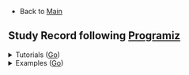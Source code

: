 * Back to [Main](https://github.com/JoonHyeok-hozy-Kim/program_languages#readme)

## Study Record following [Programiz](https://www.programiz.com/javascript/examples)

<details>

<summary> Tutorials (<a href="https://www.programiz.com/javascript">Go</a>) </summary>

|Content|Trial|Keywords|
|:------|:---:|:---|
|[Getting Started With JavaScript](https://www.programiz.com/javascript/get-started) | N/A |*Web Browser*; *Node.js*; *Web Page(html)*|
|[JavaScript Variables and Constants](https://www.programiz.com/javascript/variables-constants) | [Practice](https://github.com/JoonHyeok-hozy-Kim/program_languages/blob/main/JavaScript/programiz/tutorials/02.js) |var; let; const;|
|[console.log()](https://www.programiz.com/javascript/console) | [Practice](https://github.com/JoonHyeok-hozy-Kim/program_languages/blob/main/JavaScript/programiz/tutorials/03.js) |console.log();|
|[Data Types](https://www.programiz.com/javascript/data-types) | [Practice](https://github.com/JoonHyeok-hozy-Kim/program_languages/blob/main/JavaScript/programiz/tutorials/04.js) |*number*; *string*; *BigInt*; NaN; null; Symbol; *Object*; typeof();|
|[Operators](https://www.programiz.com/javascript/operators) | [Practice](https://github.com/JoonHyeok-hozy-Kim/program_languages/blob/main/JavaScript/programiz/tutorials/05.js) | === |
|[Comments](https://www.programiz.com/javascript/comments) | [Practice](https://github.com/JoonHyeok-hozy-Kim/program_languages/blob/main/JavaScript/programiz/tutorials/06.js) | // *Single Line*; /* *Multi Lines* */; |
|[Type Conversions](https://www.programiz.com/javascript/type-conversion) | [Practice](https://github.com/JoonHyeok-hozy-Kim/program_languages/blob/main/JavaScript/programiz/tutorials/07.js) | Number(); parseInt(); parseFloat(); Math.floor(); String(); Boolean(); |
|[Comparison and Logical Operators](https://www.programiz.com/javascript/comparison-logical) | [Practice](https://github.com/JoonHyeok-hozy-Kim/program_languages/blob/main/JavaScript/programiz/tutorials/08.js) ||
|[if...else Statement](https://www.programiz.com/javascript/if-else) | [Practice](https://github.com/JoonHyeok-hozy-Kim/program_languages/blob/main/JavaScript/programiz/tutorials/09.js) ||
|[for loop](https://www.programiz.com/javascript/for-loop) | [Practice](https://github.com/JoonHyeok-hozy-Kim/program_languages/blob/main/JavaScript/programiz/tutorials/10.js) ||
|[while and do...while Loop](https://www.programiz.com/javascript/while-loop) | [Practice](https://github.com/JoonHyeok-hozy-Kim/program_languages/blob/main/JavaScript/programiz/tutorials/11.js) ||
|[break Statement](https://www.programiz.com/javascript/break-statement) | [Practice](https://github.com/JoonHyeok-hozy-Kim/program_languages/blob/main/JavaScript/programiz/tutorials/12.js) ||
|[continue Statement](https://www.programiz.com/javascript/continue-statement) | [Practice](https://github.com/JoonHyeok-hozy-Kim/program_languages/blob/main/JavaScript/programiz/tutorials/13.js) | isNaN(); |
|[switch Statement](https://www.programiz.com/javascript/switch-statement) | [Practice](https://github.com/JoonHyeok-hozy-Kim/program_languages/blob/main/JavaScript/programiz/tutorials/14.js) ||
|[Function and Function Expressions](https://www.programiz.com/javascript/function) | [Practice](https://github.com/JoonHyeok-hozy-Kim/program_languages/blob/main/JavaScript/programiz/tutorials/15.js) | function; *Function Expression*; |
|[Variable Scope](https://www.programiz.com/javascript/variable-scope) | [Practice](https://github.com/JoonHyeok-hozy-Kim/program_languages/blob/main/JavaScript/programiz/tutorials/16.js) | *global scope*; *local scope*;  var(*function scoped*); let(*block scoped*);|
|[Hoisting](https://www.programiz.com/javascript/hoisting) | [Practice](https://github.com/JoonHyeok-hozy-Kim/program_languages/blob/main/JavaScript/programiz/tutorials/17.js) |*hoisting*; var; *function hoisting*;|
|[Recursion](https://www.programiz.com/javascript/recursion) | [Practice](https://github.com/JoonHyeok-hozy-Kim/program_languages/blob/main/JavaScript/programiz/tutorials/18.js) ||
|[Objects](https://www.programiz.com/javascript/object) | [Practice](https://github.com/JoonHyeok-hozy-Kim/program_languages/blob/main/JavaScript/programiz/tutorials/19.js) | *Nested Objects*; *Object Methods*; |
|[Methods and this Keyword](https://www.programiz.com/javascript/methods) | [Practice](https://github.com/JoonHyeok-hozy-Kim/program_languages/blob/main/JavaScript/programiz/tutorials/20.js) | this |
|[Constructor Function](https://www.programiz.com/javascript/constructor-function) | [Practice](https://github.com/JoonHyeok-hozy-Kim/program_languages/blob/main/JavaScript/programiz/tutorials/21.js) | *constructor function*; new; prototype; |
|[Getter and Setter](https://www.programiz.com/javascript/getter-setter) | [Practice](https://github.com/JoonHyeok-hozy-Kim/program_languages/blob/main/JavaScript/programiz/tutorials/22.js) | *data property*; *access property*; get; set; Object.defineProperty(); |
|[Prototype](https://www.programiz.com/javascript/prototype) | [Practice](https://github.com/JoonHyeok-hozy-Kim/program_languages/blob/main/JavaScript/programiz/tutorials/23.js) | *Prototype Chaining*; __proto__; |
|[Arrays](https://www.programiz.com/javascript/array) | [Practice](https://github.com/JoonHyeok-hozy-Kim/program_languages/blob/main/JavaScript/programiz/tutorials/24.js) | push(); unshift(); pop(); shift(); |
|[Multidimensional Array](https://www.programiz.com/javascript/multidimensional-array) | [Practice](https://github.com/JoonHyeok-hozy-Kim/program_languages/blob/main/JavaScript/programiz/tutorials/25.js) | forEach(); of; |
|[JavaScript String](https://www.programiz.com/javascript/string) | [Practice](https://github.com/JoonHyeok-hozy-Kim/program_languages/blob/main/JavaScript/programiz/tutorials/26.js) ||
|[for...in loop](https://www.programiz.com/javascript/for-in) | [Practice](https://github.com/JoonHyeok-hozy-Kim/program_languages/blob/main/JavaScript/programiz/tutorials/27.js) ||
|[Number](https://www.programiz.com/javascript/numbers) | [Practice](https://github.com/JoonHyeok-hozy-Kim/program_languages/blob/main/JavaScript/programiz/tutorials/28.js) | NaN; isNaN(); Infinity; BigInt; Precision Problems; |
|[Symbol](https://www.programiz.com/javascript/symbol) | [Practice](https://github.com/JoonHyeok-hozy-Kim/program_languages/blob/main/JavaScript/programiz/tutorials/29.js) | Symbol(); []; |
|[try...catch...finally Statement](https://www.programiz.com/javascript/try-catch-finally) | [Practice](https://github.com/JoonHyeok-hozy-Kim/program_languages/blob/main/JavaScript/programiz/tutorials/30.js) | try; catch; finally; |
|[throw Statement](https://www.programiz.com/javascript/throw) | [Practice](https://github.com/JoonHyeok-hozy-Kim/program_languages/blob/main/JavaScript/programiz/tutorials/31.js) | throw; |
|[Modules](https://www.programiz.com/javascript/modules) | [Practice](https://github.com/JoonHyeok-hozy-Kim/program_languages/blob/main/JavaScript/programiz/tutorials/32.js) | export; import ... from; default; |
|[JavaScript ES6](https://www.programiz.com/javascript/ES6) | [Practice](https://github.com/JoonHyeok-hozy-Kim/program_languages/blob/main/JavaScript/programiz/tutorials/33.js) | let; const; ...*(Rest Prameter)*; |
|[Arrow Function (ES6)](https://www.programiz.com/javascript/arrow-function) | [Practice](https://github.com/JoonHyeok-hozy-Kim/program_languages/blob/main/JavaScript/programiz/tutorials/34.js) | =>; this *with arrow function*; argument *(arguments binding)*; *spread syntax*; |
|[Default Parameters (ES6)](https://www.programiz.com/javascript/default-parameters) | [Practice](https://github.com/JoonHyeok-hozy-Kim/program_languages/blob/main/JavaScript/programiz/tutorials/35.js) ||
|[Template Literals (ES6)](https://www.programiz.com/javascript/template-literal) | [Practice](https://github.com/JoonHyeok-hozy-Kim/program_languages/blob/main/JavaScript/programiz/tutorials/36.js) | \`${}\`; *Expression Interpolation*; *Tagged Templates*;  |
|[Spread Operator (ES6)](https://www.programiz.com/javascript/spread-operator) | [Practice](https://github.com/JoonHyeok-hozy-Kim/program_languages/blob/main/JavaScript/programiz/tutorials/37.js) | ...; |
|[Map and WeakMap (ES6)](https://www.programiz.com/javascript/map-weakmap) | [Practice](https://github.com/JoonHyeok-hozy-Kim/program_languages/blob/main/JavaScript/programiz/tutorials/38.js) | Map(); WeakMap(); |
|[Set and WeakSet (ES6)]() | [Practice](https://github.com/JoonHyeok-hozy-Kim/program_languages/blob/main/JavaScript/programiz/tutorials/39.js) ||
|[Destructuring Assignment (ES6)](https://www.programiz.com/javascript/destructuring-assignment) | [Practice](https://github.com/JoonHyeok-hozy-Kim/program_languages/blob/main/JavaScript/programiz/tutorials/40.js) ||
|[Classes (ES6)](https://www.programiz.com/javascript/classes) | [Practice](https://github.com/JoonHyeok-hozy-Kim/program_languages/blob/main/JavaScript/programiz/tutorials/41.js) | class; constructor(); |
|[Class Inheritance (ES6)](https://www.programiz.com/javascript/inheritance) | [Practice](https://github.com/JoonHyeok-hozy-Kim/program_languages/blob/main/JavaScript/programiz/tutorials/42.js) | extends; super(); |
|[for... of Loop (ES6)](https://www.programiz.com/javascript/for-of) | [Practice](https://github.com/JoonHyeok-hozy-Kim/program_languages/blob/main/JavaScript/programiz/tutorials/43.js) | *User Defined Iterator*; [Symbol.iterator](); *Generator*; function*; |
|[Proxies (ES6)](https://www.programiz.com/javascript/proxies) | [Practice](https://github.com/JoonHyeok-hozy-Kim/program_languages/blob/main/JavaScript/programiz/tutorials/44.js) ||
|[setTimeout()](https://www.programiz.com/javascript/setTimeout) | [Practice](https://github.com/JoonHyeok-hozy-Kim/program_languages/blob/main/JavaScript/programiz/tutorials/45.js) | *interval id*; clearTimeout(); |

|[]() | [Practice](https://github.com/JoonHyeok-hozy-Kim/program_languages/blob/main/JavaScript/programiz/tutorials/00.js) ||

</details>




<details>

<summary> Examples (<a href="https://www.programiz.com/javascript/examples">Go</a>) </summary>

|No.|Content|Trial|Keywords|
|:-:|:------|:---:|:---|
|1  |[Print Hello World](https://www.programiz.com/javascript/examples/hello-world) | [Practice](https://github.com/JoonHyeok-hozy-Kim/program_languages/blob/main/JavaScript/programiz/examples/001.js) |console.log(); alert(); document.write();|
|2  |[Add Two Numbers](https://www.programiz.com/javascript/examples/add-number) | [Practice](https://github.com/JoonHyeok-hozy-Kim/program_languages/blob/main/JavaScript/programiz/examples/002.js) |parseInt(); prompt(); \`${var}\` (template literal);|
|3  |[Find the Square Root](https://www.programiz.com/javascript/examples/square-root) | [Practice](https://github.com/JoonHyeok-hozy-Kim/program_languages/blob/main/JavaScript/programiz/examples/003.js) |Math.sqrt()|
|4  |[Calculate the Area of a Triangle](https://www.programiz.com/javascript/examples/area-triangle) | [Practice](https://github.com/JoonHyeok-hozy-Kim/program_languages/blob/main/JavaScript/programiz/examples/004.js) ||
|5  |[Swap Two Variables](https://www.programiz.com/javascript/examples/swap-variables) | [Practice](https://github.com/JoonHyeok-hozy-Kim/program_languages/blob/main/JavaScript/programiz/examples/005.js) |parseInt(); *Destructuring assignment*;|
|6  |[Convert Kilometers to Miles](https://www.programiz.com/javascript/examples/km-mile) | [Practice](https://github.com/JoonHyeok-hozy-Kim/program_languages/blob/main/JavaScript/programiz/examples/006.js) ||
|7  |[Convert Celsius to Fahrenheit](https://www.programiz.com/javascript/examples/celsius-fahrenheit) | [Practice](https://github.com/JoonHyeok-hozy-Kim/program_languages/blob/main/JavaScript/programiz/examples/007.js) ||
|8  |[Work With Constants](https://www.programiz.com/javascript/examples/constants) | [Practice](https://github.com/JoonHyeok-hozy-Kim/program_languages/blob/main/JavaScript/programiz/examples/008.js) |*block-scoped(const)*;|
|9  |[Generate a Random Number]() | [Practice](https://github.com/JoonHyeok-hozy-Kim/program_languages/blob/main/JavaScript/programiz/examples/009.js) | Math.random(); |
|10  |[Check if a number is Positive, Negative, or Zero](https://www.programiz.com/javascript/examples/positive-negative-zero) | [Practice](https://github.com/JoonHyeok-hozy-Kim/program_languages/blob/main/JavaScript/programiz/examples/010.js) ||
|11  |[Check if a Number is Odd or Even](https://www.programiz.com/javascript/examples/even-odd) | [Practice](https://github.com/JoonHyeok-hozy-Kim/program_languages/blob/main/JavaScript/programiz/examples/011.js) ||
|12  |[Find the Largest Among Three Numbers](https://www.programiz.com/javascript/examples/largest-number-three) | [Practice](https://github.com/JoonHyeok-hozy-Kim/program_languages/blob/main/JavaScript/programiz/examples/012.js) |Math.max();|
|13  |[Check Prime Number](https://www.programiz.com/javascript/examples/prime-number) | [Practice](https://github.com/JoonHyeok-hozy-Kim/program_languages/blob/main/JavaScript/programiz/examples/013.js) ||
|14  |[Print All Prime Numbers in an Interval](https://www.programiz.com/javascript/examples/prime-number-intervals) | [Practice](https://github.com/JoonHyeok-hozy-Kim/program_languages/blob/main/JavaScript/programiz/examples/014.js) ||
|15  |[Find the Factorial of a Number](https://www.programiz.com/javascript/examples/factorial) | [Practice](https://github.com/JoonHyeok-hozy-Kim/program_languages/blob/main/JavaScript/programiz/examples/015.js) ||
|16  |[Display the Multiplication Table](https://www.programiz.com/javascript/examples/multiplication-table) | [Practice](https://github.com/JoonHyeok-hozy-Kim/program_languages/blob/main/JavaScript/programiz/examples/016.js) ||
|17  |[Print the Fibonacci Sequence](https://www.programiz.com/javascript/examples/fibonacci-series) | [Practice](https://github.com/JoonHyeok-hozy-Kim/program_languages/blob/main/JavaScript/programiz/examples/017.js) ||
|18  |[Check Armstrong Number](https://www.programiz.com/javascript/examples/armstrong-number) | [Practice](https://github.com/JoonHyeok-hozy-Kim/program_languages/blob/main/JavaScript/programiz/examples/018.js) ||
|19  |[Find Armstrong Number in an Interval](https://www.programiz.com/javascript/examples/armstrong-number-interval) | [Practice](https://github.com/JoonHyeok-hozy-Kim/program_languages/blob/main/JavaScript/programiz/examples/019.js) | n.toString(); |
|20  |[Make a Simple Calculator](https://www.programiz.com/javascript/examples/simple-calculator) | [Practice](https://github.com/JoonHyeok-hozy-Kim/program_languages/blob/main/JavaScript/programiz/examples/020.js) ||
|21  |[Find the Sum of Natural Numbers](https://www.programiz.com/javascript/examples/sum-natural-number) | [Practice](https://github.com/JoonHyeok-hozy-Kim/program_languages/blob/main/JavaScript/programiz/examples/021.js) ||
|22  |[Check if the Numbers Have Same Last Digit](https://www.programiz.com/javascript/examples/last-digit) | [Practice](https://github.com/JoonHyeok-hozy-Kim/program_languages/blob/main/JavaScript/programiz/examples/022.js) ||
|23  |[Find HCF or GCD](https://www.programiz.com/javascript/examples/hcf) | [Practice](https://github.com/JoonHyeok-hozy-Kim/program_languages/blob/main/JavaScript/programiz/examples/023.js) ||
|24  |[Find LCM](https://www.programiz.com/javascript/examples/lcm) | [Practice](https://github.com/JoonHyeok-hozy-Kim/program_languages/blob/main/JavaScript/programiz/examples/024.js) ||
|25  |[Find the Factors of a Number](https://www.programiz.com/javascript/examples/factors-number) | [Practice](https://github.com/JoonHyeok-hozy-Kim/program_languages/blob/main/JavaScript/programiz/examples/025.js) ||
|26  |[Find Sum of Natural Numbers Using Recursion](https://www.programiz.com/javascript/examples/number-sum-recursion) | [Practice](https://github.com/JoonHyeok-hozy-Kim/program_languages/blob/main/JavaScript/programiz/examples/026.js) ||
|27  |[Guess a Random Number](https://www.programiz.com/javascript/examples/guess-number) | [Practice](https://github.com/JoonHyeok-hozy-Kim/program_languages/blob/main/JavaScript/programiz/examples/027.js) ||
|28  |[Shuffle Deck of Cards](https://www.programiz.com/javascript/examples/shuffle-card) | [Practice](https://github.com/JoonHyeok-hozy-Kim/program_languages/blob/main/JavaScript/programiz/examples/028.js) ||
|29  |[Display Fibonacci Sequence Using Recursion](https://www.programiz.com/javascript/examples/fibonacci-recursion) | [Practice](https://github.com/JoonHyeok-hozy-Kim/program_languages/blob/main/JavaScript/programiz/examples/029.js) ||
|30  |[Find Factorial of Number Using Recursion](https://www.programiz.com/javascript/examples/factorial-recursion) | [Practice](https://github.com/JoonHyeok-hozy-Kim/program_languages/blob/main/JavaScript/programiz/examples/030.js) ||
|31  |[Convert Decimal to Binary](https://www.programiz.com/javascript/examples/decimal-binary) | [Practice](https://github.com/JoonHyeok-hozy-Kim/program_languages/blob/main/JavaScript/programiz/examples/031.js) ||
|32  |[Find ASCII Value of Character](https://www.programiz.com/javascript/examples/ascii-value-character) | [Practice](https://github.com/JoonHyeok-hozy-Kim/program_languages/blob/main/JavaScript/programiz/examples/032.js) | charCodeAt(); codePointAt(); |
|33  |[Check Whether a String is Palindrome or Not](https://www.programiz.com/javascript/examples/palindrome) | [Practice](https://github.com/JoonHyeok-hozy-Kim/program_languages/blob/main/JavaScript/programiz/examples/033.js) ||
|34  |[Sort Words in Alphabetical Order](https://www.programiz.com/javascript/examples/alphabetical-order) | [Practice](https://github.com/JoonHyeok-hozy-Kim/program_languages/blob/main/JavaScript/programiz/examples/034.js) ||
|35  |[Replace Characters of a String](https://www.programiz.com/javascript/examples/replace-character) | [Practice](https://github.com/JoonHyeok-hozy-Kim/program_languages/blob/main/JavaScript/programiz/examples/035.js) | *regular expression* /g; |
|36  |[Reverse a String](https://www.programiz.com/javascript/examples/reverse-string) | [Practice](https://github.com/JoonHyeok-hozy-Kim/program_languages/blob/main/JavaScript/programiz/examples/036.js) ||
|37  |[Create Objects in Different Ways](https://www.programiz.com/javascript/examples/create-object) | [Practice](https://github.com/JoonHyeok-hozy-Kim/program_languages/blob/main/JavaScript/programiz/examples/037.js) ||
|38  |[Check the Number of Occurrences of a Character in the String](https://www.programiz.com/javascript/examples/check-occurrence-string) | [Practice](https://github.com/JoonHyeok-hozy-Kim/program_languages/blob/main/JavaScript/programiz/examples/038.js) ||
|39  |[Convert the First Letter of a String into UpperCase](https://www.programiz.com/javascript/examples/first-letter-uppercase) | [Practice](https://github.com/JoonHyeok-hozy-Kim/program_languages/blob/main/JavaScript/programiz/examples/039.js) ||
|40  |[Count the Number of Vowels in a String](https://www.programiz.com/javascript/examples/count-vowels) | [Practice](https://github.com/JoonHyeok-hozy-Kim/program_languages/blob/main/JavaScript/programiz/examples/040.js) ||
|41  |[Remove a Property from an Object](https://www.programiz.com/javascript/examples/remove-property) | [Practice](https://github.com/JoonHyeok-hozy-Kim/program_languages/blob/main/JavaScript/programiz/examples/041.js) | delete; |
|42  |[Check Whether a String Starts and Ends With Certain Characters](https://www.programiz.com/javascript/examples/string-start-end) | [Practice](https://github.com/JoonHyeok-hozy-Kim/program_languages/blob/main/JavaScript/programiz/examples/042.js) | str.startsWith('a'); str.endsWith('a'); |
|43  |[Check if a Key Exists in an Object](https://www.programiz.com/javascript/examples/key-exists) | [Practice](https://github.com/JoonHyeok-hozy-Kim/program_languages/blob/main/JavaScript/programiz/examples/043.js) | in; hasOwnProperty(); |
|44  |[Clone a JS Object](https://www.programiz.com/javascript/examples/clone-object) | [Practice](https://github.com/JoonHyeok-hozy-Kim/program_languages/blob/main/JavaScript/programiz/examples/044.js) | *deepcopy*; Object.assign({}, target); {... target} *(Spread Syntax)*; JSON.parse(JSON.stringify(target)); |
|45  |[Loop Through an Object](https://www.programiz.com/javascript/examples/loop-through-object) | [Practice](https://github.com/JoonHyeok-hozy-Kim/program_languages/blob/main/JavaScript/programiz/examples/045.js) | for ... in; for ... of Object.entries(target); |

|  |[]() | [Practice](https://github.com/JoonHyeok-hozy-Kim/program_languages/blob/main/JavaScript/programiz/examples/000.js) ||

</details>